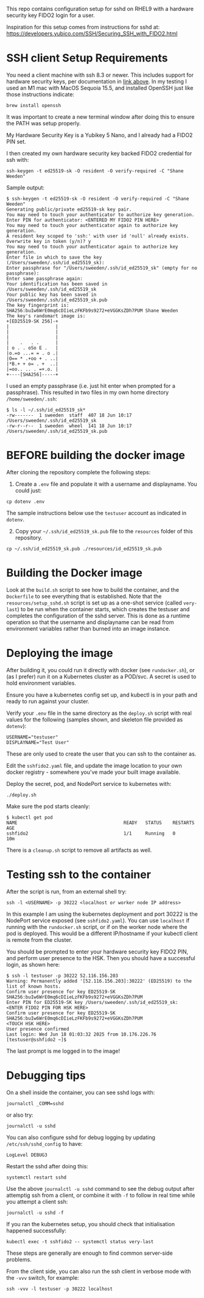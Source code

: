 This repo contains configuration setup for sshd on RHEL9 with a hardware security key FIDO2 login for a user. 

Inspiration for this setup comes from instructions for sshd at: https://developers.yubico.com/SSH/Securing_SSH_with_FIDO2.html

# SSH client Setup Requirements

You need a client machine with ssh 8.3 or newer. This includes support for hardware security keys, per documentation in [link above](https://developers.yubico.com/SSH/Securing_SSH_with_FIDO2.html). In my testing I used an M1 mac with MacOS Sequoia 15.5, and installed OpenSSH just like those instructions indicate:
```
brew install openssh
```

It was important to create a new terminal window after doing this to ensure the PATH was setup properly.

My Hardware Security Key is a Yubikey 5 Nano, and I already had a FIDO2 PIN set.

I then created my own hardware security key backed FIDO2 credential for ssh with:
```
ssh-keygen -t ed25519-sk -O resident -O verify-required -C "Shane Weeden"
```
Sample output:
```
$ ssh-keygen -t ed25519-sk -O resident -O verify-required -C "Shane Weeden"
Generating public/private ed25519-sk key pair.
You may need to touch your authenticator to authorize key generation.
Enter PIN for authenticator: <ENTERED MY FIDO2 PIN HERE>
You may need to touch your authenticator again to authorize key generation.
A resident key scoped to 'ssh:' with user id 'null' already exists.
Overwrite key in token (y/n)? y
You may need to touch your authenticator again to authorize key generation.
Enter file in which to save the key (/Users/sweeden/.ssh/id_ed25519_sk): 
Enter passphrase for "/Users/sweeden/.ssh/id_ed25519_sk" (empty for no passphrase): 
Enter same passphrase again: 
Your identification has been saved in /Users/sweeden/.ssh/id_ed25519_sk
Your public key has been saved in /Users/sweeden/.ssh/id_ed25519_sk.pub
The key fingerprint is:
SHA256:buIw6WrE0mq6cDIieLzFKFb9s9272+eVGGKsZDh7PUM Shane Weeden
The key's randomart image is:
+[ED25519-SK 256]-+
|                 |
|                 |
|                 |
|    .   . .      |
| o . . oSo E .   |
|o.=o ...= = . o .|
|O== * .+oo + . ..|
|*B.+ + o= . +  ..|
|=oo.. .. . =+.o. |
+----[SHA256]-----+
```

I used an empty passphrase (i.e. just hit enter when prompted for a passphrase). This resulted in two files in my own home directory `/home/sweeden/.ssh`:

```
$ ls -l ~/.ssh/id_ed25519_sk*
-rw-------  1 sweeden  staff  407 18 Jun 10:17 /Users/sweeden/.ssh/id_ed25519_sk
-rw-r--r--  1 sweeden  wheel  141 18 Jun 10:17 /Users/sweeden/.ssh/id_ed25519_sk.pub
```



# BEFORE building the docker image

After cloning the repository complete the following steps:

1. Create a `.env` file and populate it with a username and displayname. You could just:
```
cp dotenv .env
```
The sample instructions below use the `testuser` account as indicated in `dotenv`.

2. Copy your `~/.ssh/id_ed25519_sk.pub` file to the `resources` folder of this repository.
```
cp ~/.ssh/id_ed25519_sk.pub ./resources/id_ed25519_sk.pub
```

# Building the Docker image

Look at the `build.sh` script to see how to build the container, and the `Dockerfile` to see everything that is established. Note that the `resources/setup_sshd.sh` script is set up as a one-shot service (called `very-last`) to be run when the container starts, which creates the testuser and completes the configuration of the sshd server. This is done as a runtime operation so that the username and displayname can be read from environment variables rather than burned into an image instance.

# Deploying the image

After building it, you could run it directly with docker (see `rundocker.sh`), or (as I prefer) run it on a Kubernetes cluster as a POD/svc. A secret is used to hold environment variables.

Ensure you have a kubernetes config set up, and kubectl is in your path and ready to run against your cluster.

Verify your `.env` file in the same directory as the `deploy.sh` script with real values for the following (samples shown, and skeleton file provided as `dotenv`):

```
USERNAME="testuser"
DISPLAYNAME="Test User"
```

These are only used to create the user that you can ssh to the container as. 

Edit the `sshfido2.yaml` file, and update the image location to your own docker registry - somewhere you've made your built image available. 

Deploy the secret, pod, and NodePort service to kubernetes with:

```
./deploy.sh
```

Make sure the pod starts cleanly:

```
$ kubectl get pod
NAME                                       READY   STATUS    RESTARTS   AGE
sshfido2                                   1/1     Running   0          10m
```

There is a `cleanup.sh` script to remove all artifacts as well.

# Testing ssh to the container

After the script is run, from an external shell try:

```
ssh -l <USERNAME> -p 30222 <localhost or worker node IP address>
```

In this example I am using the kubernetes deployment and port 30222 is the NodePort service exposed (see `sshfido2.yaml`). You can use `localhost` if running with the `rundocker.sh` script, or if on the worker node where the pod is deployed. This would be a different IP/hostname if your kubectl client is remote from the cluster.

You should be prompted to enter your hardware security key FIDO2 PIN, and perform user presence to the HSK. Then you should have a successful login, as shown here:
```
$ ssh -l testuser -p 30222 52.116.156.203 
Warning: Permanently added '[52.116.156.203]:30222' (ED25519) to the list of known hosts.
Confirm user presence for key ED25519-SK SHA256:buIw6WrE0mq6cDIieLzFKFb9s9272+eVGGKsZDh7PUM
Enter PIN for ED25519-SK key /Users/sweeden/.ssh/id_ed25519_sk:  <ENTER FIDO2 PIN FOR HSK HERE>
Confirm user presence for key ED25519-SK SHA256:buIw6WrE0mq6cDIieLzFKFb9s9272+eVGGKsZDh7PUM
<TOUCH HSK HERE>
User presence confirmed
Last login: Wed Jun 18 01:03:32 2025 from 10.176.226.76
[testuser@sshfido2 ~]$ 
```
The last prompt is me logged in to the image!

# Debugging tips

On a shell inside the container, you can see sshd logs with:
```
journalctl _COMM=sshd
```
or also try:
```
journalctl -u sshd
```

You can also configure sshd for debug logging by updating `/etc/ssh/sshd_config` to have:
```
LogLevel DEBUG3
```
Restart the sshd after doing this:
```
systemctl restart sshd
```
Use the above `journalctl -u sshd` command to see the debug output after attemptig ssh from a client, or combine it with `-f` to follow in real time while you attempt a client ssh:
```
journalctl -u sshd -f
```

If you ran the kubernetes setup, you should check that initialisation happened successfully:

```
kubectl exec -t sshfido2 -- systemctl status very-last
```

These steps are generally are enough to find common server-side problems.

From the client side, you can also run the ssh client in verbose mode with the `-vvv` switch, for example:
```
ssh -vvv -l testuser -p 30222 localhost
```
